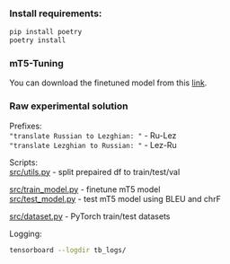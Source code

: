 ### Install requirements:
```bash
pip install poetry
poetry install
```

### mT5-Tuning

You can download the finetuned model from this [link](https://huggingface.co/leks-forever/mt5-base).

### Raw experimental solution
<!--
Download [bible.csv](https://huggingface.co/datasets/leks-forever/bible-lezghian-russian) and place it in the [data](data) folder. 
-->

Prefixes:    
`"translate Russian to Lezghian: "` - Ru-Lez    
`"translate Lezghian to Russian: "` - Lez-Ru    

Scripts:    
[src/utils.py](src/utils.py) - split prepaired df to train/test/val     
<!--[src/train_tokenizer.py](src/train_tokenizer.py) - update tokenizer and model embeddings according to tokenizer-->     
[src/train_model.py](src/train_model.py) - finetune mT5 model      
[src/test_model.py](src/test_model.py) - test mT5 model  using BLEU and chrF       
<!--[src/predict_model.py](src/predict_model.py) - predict NLLB model-->     
[src/dataset.py](src/dataset.py) - PyTorch train/test datasets

<!--Notebooks:  
[notebooks/convert_to_transformers.ipynb](notebooks/convert_to_transformers.ipynb) -  convert Lighting ckpt to transformers        
[notebooks/predict_model.ipynb](notebooks/predict_model.ipynb) - predict NLLB model
--> 
Logging:
```bash
tensorboard --logdir tb_logs/
```
